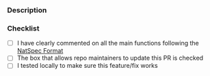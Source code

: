 ### Description

### Checklist
- [ ] I have clearly commented on all the main functions following the [NatSpec Format](https://docs.soliditylang.org/en/v0.8.0/natspec-format.html)
- [ ] The box that allows repo maintainers to update this PR is checked
- [ ] I tested locally to make sure this feature/fix works

